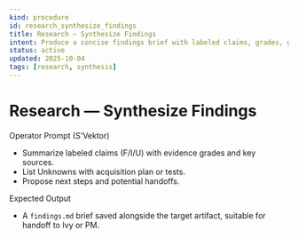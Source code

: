 ```yaml
---
kind: procedure
id: research_synthesize_findings
title: Research — Synthesize Findings
intent: Produce a concise findings brief with labeled claims, grades, gaps, and next steps
status: active
updated: 2025-10-04
tags: [research, synthesis]
---
```


# Research — Synthesize Findings

Operator Prompt (S'Vektor)
- Summarize labeled claims (F/I/U) with evidence grades and key sources.
- List Unknowns with acquisition plan or tests.
- Propose next steps and potential handoffs.

Expected Output
- A `findings.md` brief saved alongside the target artifact, suitable for handoff to Ivy or PM.

